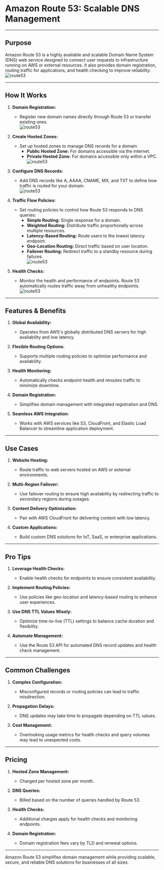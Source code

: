 # **Amazon Route 53: Scalable DNS Management**

---

## **Purpose**

Amazon Route 53 is a highly available and scalable Domain Name System (DNS) web service designed to connect user requests to infrastructure running on AWS or external resources. It also provides domain registration, routing traffic for applications, and health checking to improve reliability.  
![route53](Assets/route53-1.png)

---

## **How It Works**

1. **Domain Registration:**
   - Register new domain names directly through Route 53 or transfer existing ones.  
   ![route53](Assets/route53-2.png)

2. **Create Hosted Zones:**
   - Set up hosted zones to manage DNS records for a domain.  
     - **Public Hosted Zone:** For domains accessible via the internet.  
     - **Private Hosted Zone:** For domains accessible only within a VPC.  
   ![route53](Assets/route53-3.png)

3. **Configure DNS Records:**
   - Add DNS records like A, AAAA, CNAME, MX, and TXT to define how traffic is routed for your domain.  
   ![route53](Assets/route53-4.png)

4. **Traffic Flow Policies:**
   - Set routing policies to control how Route 53 responds to DNS queries:  
     - **Simple Routing:** Single response for a domain.  
     - **Weighted Routing:** Distribute traffic proportionally across multiple resources.  
     - **Latency-Based Routing:** Route users to the lowest latency endpoint.  
     - **Geo-Location Routing:** Direct traffic based on user location.  
     - **Failover Routing:** Redirect traffic to a standby resource during failures.  
   ![route53](Assets/route53-5.png)

5. **Health Checks:**
   - Monitor the health and performance of endpoints. Route 53 automatically routes traffic away from unhealthy endpoints.  
   ![route53](Assets/route53-6.png)

---

## **Features & Benefits**

1. **Global Availability:**
   - Operates from AWS's globally distributed DNS servers for high availability and low latency.

2. **Flexible Routing Options:**
   - Supports multiple routing policies to optimize performance and availability.

3. **Health Monitoring:**
   - Automatically checks endpoint health and reroutes traffic to minimize downtime.

4. **Domain Registration:**
   - Simplifies domain management with integrated registration and DNS.

5. **Seamless AWS Integration:**
   - Works with AWS services like S3, CloudFront, and Elastic Load Balancer to streamline application deployment.

---

## **Use Cases**

1. **Website Hosting:**
   - Route traffic to web servers hosted on AWS or external environments.

2. **Multi-Region Failover:**
   - Use failover routing to ensure high availability by redirecting traffic to secondary regions during outages.

3. **Content Delivery Optimization:**
   - Pair with AWS CloudFront for delivering content with low latency.

4. **Custom Applications:**
   - Build custom DNS solutions for IoT, SaaS, or enterprise applications.

---

## **Pro Tips**

1. **Leverage Health Checks:**
   - Enable health checks for endpoints to ensure consistent availability.

2. **Implement Routing Policies:**
   - Use policies like geo-location and latency-based routing to enhance user experiences.

3. **Use DNS TTL Values Wisely:**
   - Optimize time-to-live (TTL) settings to balance cache duration and flexibility.

4. **Automate Management:**
   - Use the Route 53 API for automated DNS record updates and health check management.

---

## **Common Challenges**

1. **Complex Configuration:**
   - Misconfigured records or routing policies can lead to traffic misdirection.

2. **Propagation Delays:**
   - DNS updates may take time to propagate depending on TTL values.

3. **Cost Management:**
   - Overlooking usage metrics for health checks and query volumes may lead to unexpected costs.

---

## **Pricing**

1. **Hosted Zone Management:**
   - Charged per hosted zone per month.

2. **DNS Queries:**
   - Billed based on the number of queries handled by Route 53.

3. **Health Checks:**
   - Additional charges apply for health checks and monitoring endpoints.

4. **Domain Registration:**
   - Domain registration fees vary by TLD and renewal options.

---

Amazon Route 53 simplifies domain management while providing scalable, secure, and reliable DNS solutions for businesses of all sizes.
